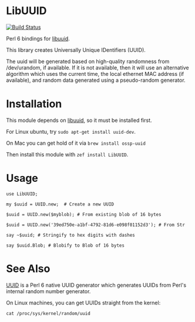 LibUUID
=======

[![Build Status](https://travis-ci.org/CurtTilmes/perl6-libuuid.svg)](https://travis-ci.org/CurtTilmes/perl6-libuuid)

Perl 6 bindings for [libuuid](https://libuuid.sourceforge.io/).

This library creates Universally Unique IDentifiers (UUID).

The uuid will be generated based on high-quality randomness from
/dev/urandom, if available.  If it is not available, then it will use
an alternative algorithm which uses the current time, the local
ethernet MAC address (if available), and random data generated using a
pseudo-random generator.

Installation
============

This module depends on [libuuid](https://libuuid.sourceforge.io/), so
it must be installed first.

For Linux ubuntu, try `sudo apt-get install uuid-dev`.

On Mac you can get hold of it via `brew install ossp-uuid`

Then install this module with `zef install LibUUID`.

Usage
=====

    use LibUUID;

    my $uuid = UUID.new;  # Create a new UUID

    $uuid = UUID.new($myblob); # From existing blob of 16 bytes

    $uuid = UUID.new('39ed750e-a1bf-4792-81d6-e098f01152d3'); # From Str

    say ~$uuid; # Stringify to hex digits with dashes

    say $uuid.Blob; # Blobify to Blob of 16 bytes

See Also
========

[UUID](https://github.com/retupmoca/P6-UUID) is a Perl 6 native UUID
generator which generates UUIDs from Perl's internal random number
generator.

On Linux machines, you can get UUIDs straight from the kernel:

    cat /proc/sys/kernel/random/uuid
